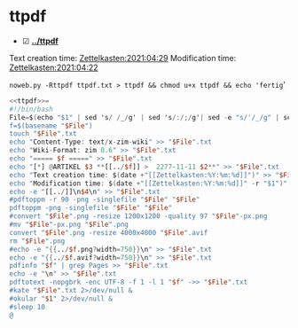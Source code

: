 # ttpdf

* ☑ **[../ttpdf](./ttpdf)**

Text creation time:
[Zettelkasten:2021:04:29]()
Modification time:
[Zettelkasten:2021:04:22]()

  ``noweb.py -Rttpdf ttpdf.txt > ttpdf && chmod u+x ttpdf && echo 'fertig``'

```awk
<<ttpdf>>=
#!/bin/bash
File=$(echo "$1" | sed 's/ /_/g' | sed 's/:/;/g'| sed -e "s/'/_/g" | sed 's/\"//g')
f=$(basename "$File")
touch "$File".txt
echo "Content-Type: text/x-zim-wiki" >> "$File".txt
echo "Wiki-Format: zim 0.6" >> "$File".txt
echo "===== $f =====" >> "$File".txt
echo "[*] @ARTIKEL $3 **[[../$f]] >  2277-11-11 $2**" >> "$File".txt
echo "Text creation time: $(date +"[[Zettelkasten:%Y:%m:%d]]")" >> "$File".txt
echo "Modification time: $(date +"[[Zettelkasten:%Y:%m:%d]]" -r "$1")" >> "$File".txt
echo -e "[[../]]\n$4\n" >> "$File".txt
#pdftoppm -r 90 -png -singlefile "$File" "$File"
pdftoppm -png -singlefile "$File" "$File"
#convert "$File".png -resize 1200x1200 -quality 97 "$File"-px.png
#mv "$File"-px.png "$File".png
convert "$File".png -resize 4000x4000 "$File".avif
rm "$File".png
#echo -e "{{../$f.png?width=750}}\n" >> "$File".txt
echo -e "{{../$f.avif?width=750}}\n" >> "$File".txt
pdfinfo "$f" | grep Pages >> "$File".txt
echo -e "\n" >> "$File".txt
pdftotext -nopgbrk -enc UTF-8 -f 1 -l 1 "$f" ->> "$File".txt
#kate "$File".txt 2>/dev/null &
#okular "$1" 2>/dev/null &
#sleep 10
@
```




